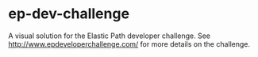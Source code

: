 ep-dev-challenge
================

A visual solution for the Elastic Path developer challenge. See http://www.epdeveloperchallenge.com/ for more details on the challenge.